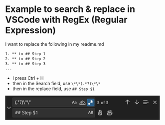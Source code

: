 # Example to search & replace in VSCode with RegEx (Regular Expression)

I want to replace the following in my readme.md

```text
1. ** to ## Step 1
2. ** to ## Step 2
3. ** to ## Step 3
...
```

- I press Ctrl + H
- then in the Search field, use `\*\*(.*?)\*\*`
- then in the replace field, use `## Step $1`

![1698538687995](image/VSCodeReplaceRegExpress/1698538687995.png)
